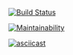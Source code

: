 [![Build Status](https://travis-ci.org/Foppp/frontend-project-lvl1.svg?branch=master)](https://travis-ci.org/Foppp/frontend-project-lvl1)


[![Maintainability](https://api.codeclimate.com/v1/badges/a99a88d28ad37a79dbf6/maintainability)](https://codeclimate.com/github/codeclimate/codeclimate/maintainability)

[![asciicast](https://asciinema.org/a/IljPUlRbmpBKRvrhX5W4KdK5L.svg)](https://asciinema.org/a/IljPUlRbmpBKRvrhX5W4KdK5L)